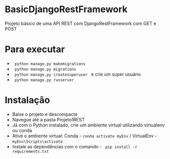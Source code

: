 # BasicDjangoRestFramework
 Projeto básico de uma API REST com DjangoRestFramework com GET e POST
 
# Para executar
<ul>
 <li><code> python manage.py makemigrations </code></li>
 <li><code> python manage.py migrations </code></li>
 <li><code> python manage.py createsuperuser </code> e crie um super usuário</li>
 <li><code> python manage.py runserver </code></li>
 
 </ul>

# Instalação
<ul>
 <li>Baixe o projeto e descompacte</li>
 <li>Navegue até a pasta Projeto1REST</li>
 <li>Já com o Python instalado, crie um ambiente virtual utilizando virtualenv ou conda</li>
 <li>Ative o ambiente virtual: Conda - <code>conda activate myEnv</code> /  VirtualEnv - <code>myEnv\Scripts\activate</code></li>
 <li>Instale as dependências com o comando - <code> pip install -r requirements.txt </code>
 </ul>

